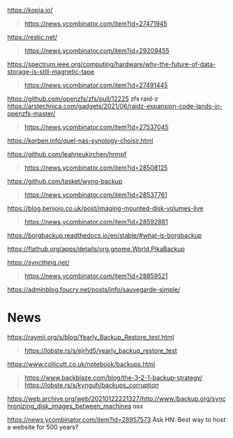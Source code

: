 https://kopia.io/
> https://news.ycombinator.com/item?id=27471945

https://restic.net/
> https://news.ycombinator.com/item?id=29209455

https://spectrum.ieee.org/computing/hardware/why-the-future-of-data-storage-is-still-magnetic-tape
> https://news.ycombinator.com/item?id=27491445

https://github.com/openzfs/zfs/pull/12225 zfs raid-z
https://arstechnica.com/gadgets/2021/06/raidz-expansion-code-lands-in-openzfs-master/
> https://news.ycombinator.com/item?id=27537045

https://korben.info/quel-nas-synology-choisir.html

https://github.com/leahneukirchen/hrmpf
> https://news.ycombinator.com/item?id=28508125

https://github.com/tasket/wyng-backup
> https://news.ycombinator.com/item?id=28537761

https://blog.benjojo.co.uk/post/imaging-mounted-disk-volumes-live
> https://news.ycombinator.com/item?id=28592881

https://borgbackup.readthedocs.io/en/stable/#what-is-borgbackup

https://flathub.org/apps/details/org.gnome.World.PikaBackup

https://syncthing.net/
> https://news.ycombinator.com/item?id=28859521

https://adminblog.foucry.net/posts/info/sauvegarde-simple/

# News
https://raymii.org/s/blog/Yearly_Backup_Restore_test.html
> https://lobste.rs/s/ejrhd5/yearly_backup_restore_test

https://www.collicutt.co.uk/notebook/backups.html
> https://www.backblaze.com/blog/the-3-2-1-backup-strategy/
> https://lobste.rs/s/kynguh/backups_corruption

https://web.archive.org/web/20210122221327/http://www.lbackup.org/synchronizing_disk_images_between_machines osx

https://news.ycombinator.com/item?id=28957573 Ask HN: Best way to host a website for 500 years?
